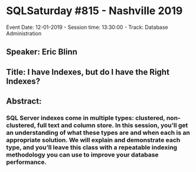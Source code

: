 # SQLSaturday #815 - Nashville 2019
Event Date: 12-01-2019 - Session time: 13:30:00 - Track: Database Administration 
## Speaker: Eric Blinn
## Title: I have Indexes, but do I have the Right Indexes?
## Abstract:
### SQL Server indexes come in multiple types: clustered, non-clustered, full text and column store. In this session, you’ll get an understanding of what these types are and when each is an appropriate solution. We will explain and demonstrate each type, and you’ll leave this class with a repeatable indexing methodology you can use to improve your database performance.
